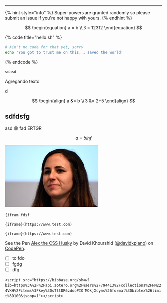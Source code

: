 ---

{% hint style="info" %}
Super-powers are granted randomly so please submit an issue if you're not happy with yours.
{% endhint %}

$$
\begin{equation}
a = b \\
3 = 12312
\end{equation}
$$


{% code title="hello.sh" %}
```bash
# Ain't no code for that yet, sorry
echo 'You got to trust me on this, I saved the world'
```
{% endcode %}

```bash
sdasd
```

Agregando texto

d

$$
\begin{align}
a &= b     \\
3 &= 2+5
\end{align}
$$

## sdfdsfg

asd 😆 fad ERTGR

$$
a = b inf
$$





![caption](.gitbook/assets/imagen%20%281%29.png)



```text
{ifram fdsf 
```

```text
{iframe}(https://www.test.com)
```

```text
{iframe}(https://www.test.com)
```

See the Pen [Alex the CSS Husky](https://codepen.io/davidkpiano/pen/wMqXea) by David Khourshid \([@davidkpiano](https://codepen.io/davidkpiano)\) on [CodePen](https://codepen.io).

* [ ] to fdo
* [ ] fgdg
* [ ] dfg

 `<script src="https://bibbase.org/show?bib=https%3A%2F%2Fapi.zotero.org%2Fusers%2F794413%2Fcollections%2FHM224VKH%2Fitems%3Fkey%3DsTltDR6zdooPIOrMQkjXcyms%26format%3Dbibtex%26limit%3D100&jsonp=1"></script>`

